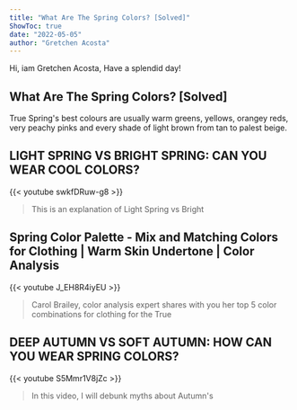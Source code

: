 ```yaml
---
title: "What Are The Spring Colors? [Solved]"
ShowToc: true 
date: "2022-05-05"
author: "Gretchen Acosta" 
---
```


Hi, iam Gretchen Acosta, Have a splendid day!
## What Are The Spring Colors? [Solved]
 True Spring's best colours are usually warm greens, yellows, orangey reds, very peachy pinks and every shade of light brown from tan to palest beige.

## LIGHT SPRING VS BRIGHT SPRING: CAN YOU WEAR COOL COLORS?
{{< youtube swkfDRuw-g8 >}}
>This is an explanation of Light Spring vs Bright 

## Spring Color Palette - Mix and Matching Colors for Clothing | Warm Skin Undertone | Color Analysis
{{< youtube J_EH8R4iyEU >}}
>Carol Brailey, color analysis expert shares with you her top 5 color combinations for clothing for the True 

## DEEP AUTUMN VS SOFT AUTUMN: HOW CAN YOU WEAR SPRING COLORS?
{{< youtube S5Mmr1V8jZc >}}
>In this video, I will debunk myths about Autumn's 

